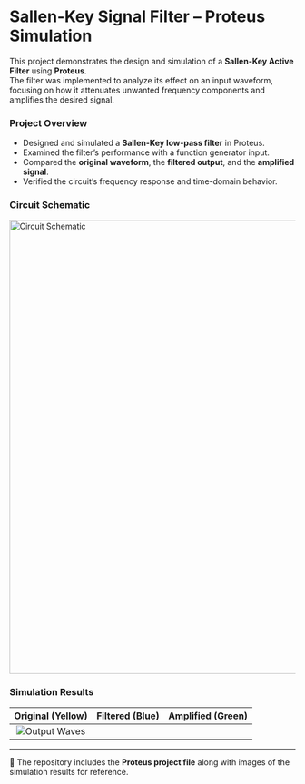 # Sallen-Key Signal Filter – Proteus Simulation

This project demonstrates the design and simulation of a **Sallen-Key Active Filter** using **Proteus**.  
The filter was implemented to analyze its effect on an input waveform, focusing on how it attenuates unwanted frequency components and amplifies the desired signal.

### Project Overview
- Designed and simulated a **Sallen-Key low-pass filter** in Proteus.  
- Examined the filter’s performance with a function generator input.  
- Compared the **original waveform**, the **filtered output**, and the **amplified signal**.  
- Verified the circuit’s frequency response and time-domain behavior.  

### Circuit Schematic
<img width="800" alt="Circuit Schematic" src="https://github.com/user-attachments/assets/a2249734-9019-48dc-8fec-6c1a81b01e6c" />

### Simulation Results
Original (Yellow) | Filtered (Blue) | Amplified (Green)  
:----------------:|:---------------:|:-----------------:  
![Output Waves](https://github.com/user-attachments/assets/21d3204f-86bb-49a5-9d5c-baf87cc00c60) |  

---

📄 The repository includes the **Proteus project file** along with images of the simulation results for reference.
